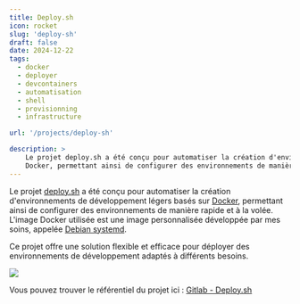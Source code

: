 ```yaml
---
title: Deploy.sh
icon: rocket
slug: 'deploy-sh'
draft: false
date: 2024-12-22
tags:
  - docker
  - deployer
  - devcontainers
  - automatisation
  - shell
  - provisionning
  - infrastructure

url: '/projects/deploy-sh'

description: >
    Le projet deploy.sh a été conçu pour automatiser la création d'environnements de développement légers basés sur
    Docker, permettant ainsi de configurer des environnements de manière rapide et à la volée.
---
```


Le projet [deploy.sh](https://gitlab.com/cool-devops-stuff/deploy.sh) a été conçu pour automatiser la création
d'environnements de développement légers basés sur [Docker](https://www.docker.com/), permettant ainsi de configurer des environnements de manière rapide et à la volée.
L'image Docker utilisée est une image personnalisée développée par mes soins, appelée [Debian systemd](https://gitlab.com/cool-devops-stuff/debian-systemd).

Ce projet offre une solution flexible et efficace pour déployer des environnements de développement adaptés à différents besoins.

![](https://gitlab.com/cool-devops-stuff/deploy.sh/-/raw/main/deploy-container.gif)

Vous pouvez trouver le référentiel du projet ici : [Gitlab - Deploy.sh](https://gitlab.com/cool-devops-stuff/deploy.sh)
